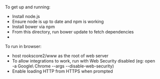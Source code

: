 To get up and running:
- Install node.js
- Ensure node is up to date and npm is working
- Install bower via npm
- From this directory, run bower update to fetch dependencies
- 

To run in browser:
- host rookscore2/www as the root of web server
- To allow integrations to work, run with Web Security disabled (eg: open -a Google\ Chrome --args --disable-web-security)
- Enable loading HTTP from HTTPS when prompted